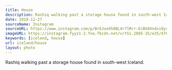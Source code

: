 ```yaml
---
title: House
description: Rashiq walking past a storage house found in south-west Iceland.
date: 2018-12-27
sourceName: Instagram
sourceURL: https://www.instagram.com/p/Br6JoeXh0BL4r7lMrr-EcBU4Xndxi8ycG4GNWw0/
imageURL: https://instagram.fyyz1-2.fna.fbcdn.net/v/t51.2885-15/e35/47692605_386345418576055_6238538163956641456_n.jpg?_nc_ht=instagram.fyyz1-2.fna.fbcdn.net&_nc_cat=107&_nc_ohc=t1rBKy09RYAAX8n2F0G&tp=1&oh=8d941dd29e32167f317597b6219b3cef&oe=60132DDD
keywords: [iceland, house]
url: iceland/house
layout: photo
---
```


Rashiq walking past a storage house found in south-west Iceland.
